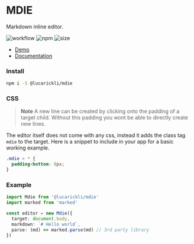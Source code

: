 # MDIE

Markdown inline editor.

![workflow](https://img.shields.io/github/actions/workflow/status/lucarickli/mdie/pages.yml)
![npm](https://img.shields.io/npm/v/%40lucarickli%2Fmdie)
![size](https://img.shields.io/bundlejs/size/%40lucarickli%2Fmdie%400.0.3)


- [Demo](https://lucarickli.github.io/mdie/)
- [Documentation](https://lucarickli.github.io/mdie/docs)

### Install

```sh
npm i -S @lucarickli/mdie
```

### CSS

> **Note**
> A new line can be created by clicking onto the padding of a target child.
> Without this padding you wont be able to directly create new lines.

The editor itself does not come with any css, instead it adds the class tag `mdie` to the target.
Here is a snippet to include in your app for a basic working example.

```css
.mdie > * {
  padding-bottom: 8px;
}
```

### Example

```ts
import Mdie from '@lucarickli/mdie'
import marked from 'marked'

const editor = new Mdie({
  target: document.body,
  markdown: `# Hello world`,
  parse: (md) => marked.parse(md) // 3rd party library
})
```

